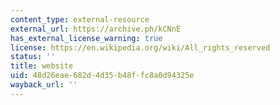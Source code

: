 ```yaml
---
content_type: external-resource
external_url: https://archive.ph/kCNnE
has_external_license_warning: true
license: https://en.wikipedia.org/wiki/All_rights_reserved
status: ''
title: website
uid: 48d26eae-682d-4d35-b48f-fc8a0d94325e
wayback_url: ''
---
```


